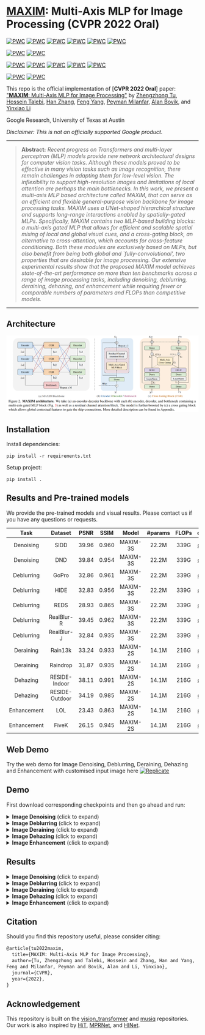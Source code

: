 # [MAXIM](https://arxiv.org/abs/2201.02973): Multi-Axis MLP for Image Processing (CVPR 2022 Oral)

[![PWC](https://img.shields.io/endpoint.svg?url=https://paperswithcode.com/badge/maxim-multi-axis-mlp-for-image-processing/deblurring-on-hide-trained-on-gopro)](https://paperswithcode.com/sota/deblurring-on-hide-trained-on-gopro?p=maxim-multi-axis-mlp-for-image-processing)
[![PWC](https://img.shields.io/endpoint.svg?url=https://paperswithcode.com/badge/maxim-multi-axis-mlp-for-image-processing/deblurring-on-gopro)](https://paperswithcode.com/sota/deblurring-on-gopro?p=maxim-multi-axis-mlp-for-image-processing)
[![PWC](https://img.shields.io/endpoint.svg?url=https://paperswithcode.com/badge/maxim-multi-axis-mlp-for-image-processing/deblurring-on-realblur-j-1)](https://paperswithcode.com/sota/deblurring-on-realblur-j-1?p=maxim-multi-axis-mlp-for-image-processing)
[![PWC](https://img.shields.io/endpoint.svg?url=https://paperswithcode.com/badge/maxim-multi-axis-mlp-for-image-processing/deblurring-on-realblur-r)](https://paperswithcode.com/sota/deblurring-on-realblur-r?p=maxim-multi-axis-mlp-for-image-processing)
[![PWC](https://img.shields.io/endpoint.svg?url=https://paperswithcode.com/badge/maxim-multi-axis-mlp-for-image-processing/deblurring-on-realblur-j-trained-on-gopro)](https://paperswithcode.com/sota/deblurring-on-realblur-j-trained-on-gopro?p=maxim-multi-axis-mlp-for-image-processing)
[![PWC](https://img.shields.io/endpoint.svg?url=https://paperswithcode.com/badge/maxim-multi-axis-mlp-for-image-processing/deblurring-on-realblur-r-trained-on-gopro)](https://paperswithcode.com/sota/deblurring-on-realblur-r-trained-on-gopro?p=maxim-multi-axis-mlp-for-image-processing)

[![PWC](https://img.shields.io/endpoint.svg?url=https://paperswithcode.com/badge/maxim-multi-axis-mlp-for-image-processing/low-light-image-enhancement-on-lol)](https://paperswithcode.com/sota/low-light-image-enhancement-on-lol?p=maxim-multi-axis-mlp-for-image-processing)
[![PWC](https://img.shields.io/endpoint.svg?url=https://paperswithcode.com/badge/maxim-multi-axis-mlp-for-image-processing/photo-retouching-on-mit-adobe-5k)](https://paperswithcode.com/sota/photo-retouching-on-mit-adobe-5k?p=maxim-multi-axis-mlp-for-image-processing)

[![PWC](https://img.shields.io/endpoint.svg?url=https://paperswithcode.com/badge/maxim-multi-axis-mlp-for-image-processing/single-image-deraining-on-rain100h)](https://paperswithcode.com/sota/single-image-deraining-on-rain100h?p=maxim-multi-axis-mlp-for-image-processing)
[![PWC](https://img.shields.io/endpoint.svg?url=https://paperswithcode.com/badge/maxim-multi-axis-mlp-for-image-processing/single-image-deraining-on-rain100l)](https://paperswithcode.com/sota/single-image-deraining-on-rain100l?p=maxim-multi-axis-mlp-for-image-processing)
[![PWC](https://img.shields.io/endpoint.svg?url=https://paperswithcode.com/badge/maxim-multi-axis-mlp-for-image-processing/single-image-deraining-on-test100)](https://paperswithcode.com/sota/single-image-deraining-on-test100?p=maxim-multi-axis-mlp-for-image-processing)
[![PWC](https://img.shields.io/endpoint.svg?url=https://paperswithcode.com/badge/maxim-multi-axis-mlp-for-image-processing/single-image-deraining-on-test2800)](https://paperswithcode.com/sota/single-image-deraining-on-test2800?p=maxim-multi-axis-mlp-for-image-processing)
[![PWC](https://img.shields.io/endpoint.svg?url=https://paperswithcode.com/badge/maxim-multi-axis-mlp-for-image-processing/single-image-deraining-on-test1200)](https://paperswithcode.com/sota/single-image-deraining-on-test1200?p=maxim-multi-axis-mlp-for-image-processing)

[![PWC](https://img.shields.io/endpoint.svg?url=https://paperswithcode.com/badge/maxim-multi-axis-mlp-for-image-processing/image-denoising-on-sidd)](https://paperswithcode.com/sota/image-denoising-on-sidd?p=maxim-multi-axis-mlp-for-image-processing)
[![PWC](https://img.shields.io/endpoint.svg?url=https://paperswithcode.com/badge/maxim-multi-axis-mlp-for-image-processing/image-denoising-on-dnd)](https://paperswithcode.com/sota/image-denoising-on-dnd?p=maxim-multi-axis-mlp-for-image-processing)


This repo is the official implementation of [**CVPR 2022 Oral**] paper: ["**MAXIM**: Multi-Axis MLP for Image Processing"](https://arxiv.org/abs/2201.02973) by [Zhengzhong Tu](https://www.linkedin.com/in/vztu/), [Hossein Talebi](https://scholar.google.com/citations?hl=en&user=UOX9BigAAAAJ), [Han Zhang](https://sites.google.com/view/hanzhang), [Feng Yang](https://sites.google.com/view/feng-yang), [Peyman Milanfar](https://sites.google.com/view/milanfarhome/), [Alan Bovik](https://www.ece.utexas.edu/people/faculty/alan-bovik), and [Yinxiao Li](https://scholar.google.com/citations?user=kZsIU74AAAAJ&hl=en)

Google Research, University of Texas at Austin

*Disclaimer: This is not an officially supported Google product.*

<hr />

> **Abstract:** *Recent progress on Transformers and multi-layer perceptron (MLP) models provide new network architectural designs for computer vision tasks. Although these models proved to be effective in many vision tasks such as image recognition, there remain challenges in adapting them for low-level vision. The inflexibility to support high-resolution images and limitations of local attention are perhaps the main bottlenecks. In this work, we present a multi-axis MLP based architecture called MAXIM, that can serve as an efficient and flexible general-purpose vision backbone for image processing tasks. MAXIM uses a UNet-shaped hierarchical structure and supports long-range interactions enabled by spatially-gated MLPs. Specifically, MAXIM contains two MLP-based building blocks: a multi-axis gated MLP that allows for efficient and scalable spatial mixing of local and global visual cues, and a cross-gating block, an alternative to cross-attention, which accounts for cross-feature conditioning. Both these modules are exclusively based on MLPs, but also benefit from being both global and `fully-convolutional', two properties that are desirable for image processing. Our extensive experimental results show that the proposed MAXIM model achieves state-of-the-art performance on more than ten benchmarks across a range of image processing tasks, including denoising, deblurring, deraining, dehazing, and enhancement while requiring fewer or comparable numbers of parameters and FLOPs than competitive models.*
<hr />

## Architecture

![Model overview](maxim/images/overview.png)

## Installation

Install dependencies:

```
pip install -r requirements.txt
```

Setup project:

```
pip install .
```

## Results and Pre-trained models

We provide the pre-trained models and visual results.
Please contact us if you have any questions or requests.

| Task | Dataset | PSNR | SSIM | Model | #params | FLOPs | ckpt | outputs |
|:---:|:---:|:---:|:---:| :---:|:---:|:---:|:---:|:---:|
| Denoising | SIDD | 39.96 | 0.960 | MAXIM-3S | 22.2M | 339G | [ckpt](https://console.cloud.google.com/storage/browser/gresearch/maxim/ckpt/Denoising/SIDD/) | [images](https://console.cloud.google.com/storage/browser/gresearch/maxim/results/Denoising/SIDD/) |
| Denoising | DND  | 39.84 | 0.954 | MAXIM-3S | 22.2M | 339G | [ckpt](https://console.cloud.google.com/storage/browser/gresearch/maxim/ckpt/Denoising/SIDD/) | [images](https://console.cloud.google.com/storage/browser/gresearch/maxim/results/Denoising/DND/) |
| Deblurring | GoPro | 32.86 | 0.961 | MAXIM-3S | 22.2M | 339G | [ckpt](https://console.cloud.google.com/storage/browser/gresearch/maxim/ckpt/Deblurring/GoPro) | [images](https://console.cloud.google.com/storage/browser/gresearch/maxim/results/Deblurring/GoPro/) |
| Deblurring | HIDE  | 32.83 | 0.956 | MAXIM-3S | 22.2M | 339G | [ckpt](https://console.cloud.google.com/storage/browser/gresearch/maxim/ckpt/Deblurring/GoPro) | images <!--(https://console.cloud.google.com/storage/browser/gresearch/maxim/results/Deblurring/GoPro/)--> |
| Deblurring | REDS  | 28.93 | 0.865 | MAXIM-3S | 22.2M | 339G | [ckpt](https://console.cloud.google.com/storage/browser/gresearch/maxim/ckpt/Deblurring/REDS) | images <!--(https://console.cloud.google.com/storage/browser/gresearch/maxim/results/Deblurring/REDS/)--> |
| Deblurring | RealBlur-R | 39.45 | 0.962 | MAXIM-3S | 22.2M | 339G | [ckpt](https://console.cloud.google.com/storage/browser/gresearch/maxim/ckpt/Deblurring/RealBlur_R) | [images](https://console.cloud.google.com/storage/browser/gresearch/maxim/results/Deblurring/RealBlur/) |
| Deblurring | RealBlur-J | 32.84 | 0.935 | MAXIM-3S | 22.2M | 339G | [ckpt](https://console.cloud.google.com/storage/browser/gresearch/maxim/ckpt/Deblurring/RealBlur_J) | [images](https://console.cloud.google.com/storage/browser/gresearch/maxim/results/Deblurring/RealBlur/) |
| Deraining | Rain13k | 33.24 | 0.933 | MAXIM-2S | 14.1M | 216G | [ckpt](https://console.cloud.google.com/storage/browser/gresearch/maxim/ckpt/Deraining/Rain13k) | [images](https://console.cloud.google.com/storage/browser/gresearch/maxim/results/Deraining/Rain13k/) |
| Deraining | Raindrop | 31.87 | 0.935 | MAXIM-2S | 14.1M | 216G | [ckpt](https://console.cloud.google.com/storage/browser/gresearch/maxim/ckpt/Deraining/Raindrop) | [images](https://console.cloud.google.com/storage/browser/gresearch/maxim/results/Deraining/Raindrop/) |
| Dehazing | RESIDE-Indoor | 38.11 | 0.991 | MAXIM-2S | 14.1M | 216G | [ckpt](https://console.cloud.google.com/storage/browser/gresearch/maxim/ckpt/Dehazing/SOTS-Indoor) | [images](https://console.cloud.google.com/storage/browser/gresearch/maxim/results/Dehazing/RESIDE-Indoor/) |
| Dehazing | RESIDE-Outdoor | 34.19 | 0.985 | MAXIM-2S | 14.1M | 216G | [ckpt](https://console.cloud.google.com/storage/browser/gresearch/maxim/ckpt/Dehazing/SOTS-Outdoor) | [images](https://console.cloud.google.com/storage/browser/gresearch/maxim/results/Dehazing/RESIDE-Outdoor/) |
| Enhancement | LOL | 23.43 | 0.863 | MAXIM-2S | 14.1M | 216G | [ckpt](https://console.cloud.google.com/storage/browser/gresearch/maxim/ckpt/Enhancement/LOL) | [images](https://console.cloud.google.com/storage/browser/gresearch/maxim/results/Enhancement/LOL/) |
| Enhancement | FiveK | 26.15 | 0.945 | MAXIM-2S | 14.1M  |  216G | [ckpt](https://console.cloud.google.com/storage/browser/gresearch/maxim/ckpt/Enhancement/FiveK) | [images](https://console.cloud.google.com/storage/browser/gresearch/maxim/results/Enhancement/FiveK/) |

<!-- You can also download most of the training and test datasets we used on [gcloud](https://console.cloud.google.com/storage/browser/gresearch/maxim/datasets/). -->

## Web Demo
Try the web demo for Image Denoising, Deblurring, Deraining, Dehazing and Enhancement with customised input image here [![Replicate](https://replicate.com/google-research/maxim/badge)](https://replicate.com/google-research/maxim)

## Demo

First download corresponding checkpoints and then go ahead and run:

<details>
  <summary><strong>Image Denoising</strong> (click to expand) </summary>

```
python3 maxim/run_eval.py --task Denoising --ckpt_path ${SIDD_CKPT_PATH} \
  --input_dir maxim/images/Denoising --output_dir maxim/images/Results --has_target=False
```
</details>

<details>
  <summary><strong>Image Deblurring</strong> (click to expand) </summary>

```
python3 maxim/run_eval.py --task Deblurring --ckpt_path ${GOPRO_CKPT_PATH} \
  --input_dir maxim/images/Deblurring --output_dir maxim/images/Results --has_target=False
```
</details>

<details>
  <summary><strong>Image Deraining</strong> (click to expand) </summary>

Rain streak:
```
python3 maxim/run_eval.py --task Deraining --ckpt_path ${RAIN13K_CKPT_PATH} \
  --input_dir maxim/images/Deraining --output_dir maxim/images/Results --has_target=False
```

Rain drop:
```
python3 maxim/run_eval.py --task Deraining --ckpt_path ${RAINDROP_CKPT_PATH} \
  --input_dir maxim/images/Deraining --output_dir maxim/images/Results --has_target=False
```
</details>

<details>
  <summary><strong>Image Dehazing</strong> (click to expand) </summary>

Indoor:
```
python3 maxim/run_eval.py --task Dehazing --ckpt_path ${REDISE_INDOOR_CKPT_PATH} \
  --input_dir maxim/images/Dehazing --output_dir maxim/images/Results --has_target=False
```

Outdoor:
```
python3 maxim/run_eval.py --task Dehazing --ckpt_path ${REDISE_OUTDOOR_CKPT_PATH} \
  --input_dir maxim/images/Dehazing --output_dir maxim/images/Results --has_target=False
```
</details>

<details>
  <summary><strong>Image Enhancement</strong> (click to expand) </summary>

Low-light enhancement:
```
python3 maxim/run_eval.py --task Enhancement --ckpt_path ${LOL_CKPT_PATH} \
  --input_dir maxim/images/Enhancement --output_dir maxim/images/Results --has_target=False
```

Retouching:
```
python3 maxim/run_eval.py --task Enhancement --ckpt_path ${FIVEK_CKPT_PATH} \
  --input_dir maxim/images/Enhancement --output_dir maxim/images/Results --has_target=False
```
</details>

## Results

<details>
  <summary><strong>Image Denoising</strong> (click to expand) </summary>

<img src = "https://user-images.githubusercontent.com/43280278/149262475-a73668f2-9fe1-4374-8ed3-4831acca8052.png" width="400">
</details>

<details>
<summary><strong>Image Deblurring</strong> (click to expand) </summary>

<table>
  <tr>
    <td> <img src = "https://user-images.githubusercontent.com/43280278/149261823-b77e9513-b3b5-4caf-a0eb-67bf18c2f681.png" width="500"> </td>
    <td> <img src = "https://user-images.githubusercontent.com/43280278/149261858-24664c33-dc8a-47c3-b84d-ba64b1c05937.png" width="500"> </td>
  </tr>
  <tr>
    <td><p align="center"><b>Synthetic blur</b></p></td>
    <td><p align="center"><b>Realistic blur</b></p></td>
  </tr>
</table>
</details>

<details>
<summary><strong>Image Deraining</strong> (click to expand) </summary>

<table>
  <tr>
    <td> <img src = "https://user-images.githubusercontent.com/43280278/149261908-8bce72cf-b343-4bf8-8462-8be363616cfa.png" width="700"> </td>
    <td> <p align="top"> <img src = "https://user-images.githubusercontent.com/43280278/149262066-7b93538a-2ccc-4ea0-9187-ef1b54734392.png" width="400"> </td>
  </tr>
  <tr>
    <td><p align="center"><b>Rain streak</b></p></td>
    <td><p align="center"><b>Rain drop</b></p></td>
  </tr>
</table>
</details>

<details>
<summary><strong>Image Dehazing</strong> (click to expand) </summary>

<img src = "https://user-images.githubusercontent.com/43280278/149261947-22954827-ce62-44e8-974a-0aa8d94a4bd9.png"  width="250">
</details>

<details>
<summary><strong>Image Enhancement</strong> (click to expand) </summary>

<img src = "https://user-images.githubusercontent.com/43280278/149262540-77d16592-9305-4fd7-80c6-b9d30000cc29.png" width="400">
</details>

## Citation
Should you find this repository useful, please consider citing:
```
@article{tu2022maxim,
  title={MAXIM: Multi-Axis MLP for Image Processing},
  author={Tu, Zhengzhong and Talebi, Hossein and Zhang, Han and Yang, Feng and Milanfar, Peyman and Bovik, Alan and Li, Yinxiao},
  journal={CVPR},
  year={2022},
}
```

## Acknowledgement

This repository is built on the [vision_transformer](https://github.com/google-research/vision_transformer) and [musiq](https://github.com/google-research/google-research/tree/master/musiq) repositories. Our work is also inspired by [HiT](https://github.com/google-research/hit-gan), [MPRNet](https://github.com/swz30/MPRNet), and [HINet](https://github.com/megvii-model/HINet).
